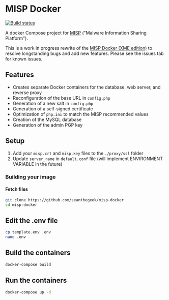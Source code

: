 # MISP Docker

[![Build status](https://travis-ci.org/seanthegeek/misp-docker.svg?branch=master)](https://travis-ci.org/seanthegeek/misp-docker)

A docker Compose project for [MISP](http://www.misp-project.org) ("Malware Information Sharing Platform").

This is a work in progress rewrite of the [MISP Docker (XME edition)](https://github.com/MISP/misp-docker) to resolve longstanding bugs and add new features. Please see the issues tab for known issues.

## Features

* Creates separate Docker containers for the database, web server, and reverse proxy
* Reconfiguration of the base URL in `config.php`
* Generation of a new salt in `config.php`
* Generation of a self-signed certificate
* Optimization of `php.ini` to match the MISP recommended values
* Creation of the MySQL database
* Generation of the admin PGP key

## Setup

1. Add your `misp.crt` and `misp.key` files to the `./proxy/ssl` folder
2. Update `server_name` in `default.conf` file (will implement ENVIRONMENT VARIABLE in the future)

### Building your image

#### Fetch files

```bash
git clone https://github.com/seanthegeek/misp-docker
cd misp-docker
```

## Edit the .env file

```bash
cp template.env .env
nano .env
```

## Build the containers

```bash
docker-compose build
```

## Run the containers

``` bash
docker-compose up -d
```
